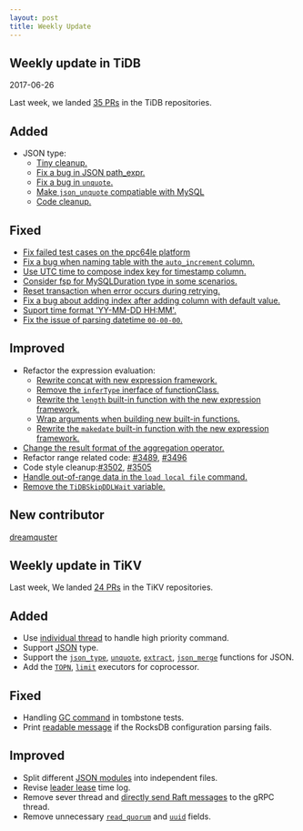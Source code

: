 ```yaml
---
layout: post
title: Weekly Update
---
```

## Weekly update in TiDB
2017-06-26

Last week, we landed [35 PRs](https://github.com/pingcap/tidb/pulls?utf8=%E2%9C%93&q=is%3Apr%20is%3Amerged%20merged%3A2017-06-19..2017-06-25%20) in the TiDB repositories.

## Added
* JSON type:
  - [Tiny cleanup.](https://github.com/pingcap/tidb/pull/3486)
  - [Fix a bug in JSON path_expr.](https://github.com/pingcap/tidb/pull/3504)
  - [Fix a bug in `unquote`.](https://github.com/pingcap/tidb/pull/3507)
  - [Make `json_unquote` compatiable with MySQL](https://github.com/pingcap/tidb/pull/3521)
  - [Code cleanup.](https://github.com/pingcap/tidb/pull/3524)

## Fixed
* [Fix failed test cases on the ppc64le platform](https://github.com/pingcap/tidb/pull/3477)
* [Fix a bug when naming table with the `auto_increment` column.](https://github.com/pingcap/tidb/pull/3494)
* [Use UTC time to compose index key for timestamp column.](https://github.com/pingcap/tidb/pull/3497)
* [Consider fsp for MySQLDuration type in some scenarios.](https://github.com/pingcap/tidb/pull/3499)
* [Reset transaction when error occurs during retrying.](https://github.com/pingcap/tidb/pull/3503)
* [Fix a bug about adding index after adding column with default value.](https://github.com/pingcap/tidb/pull/3510)
* [Suport time format 'YY-MM-DD HH:MM'.](https://github.com/pingcap/tidb/pull/3511)
* [Fix the issue of parsing datetime `00-00-00`.](https://github.com/pingcap/tidb/pull/3536)

## Improved
* Refactor the expression evaluation:
  - [Rewrite concat with new expression framework.](https://github.com/pingcap/tidb/pull/3479)
  - [Remove the `inferType` inerface of functionClass.](https://github.com/pingcap/tidb/pull/3518)
  - [Rewrite the `length` built-in function with the new expression framework.](https://github.com/pingcap/tidb/pull/3519)
  - [Wrap arguments when building new built-in functions.](https://github.com/pingcap/tidb/pull/3520)
  - [Rewrite the `makedate` built-in function with the new expression framework.](https://github.com/pingcap/tidb/pull/3533)
* [Change the result format of the aggregation operator.](https://github.com/pingcap/tidb/pull/3483)
* Refactor range related code: [#3489](https://github.com/pingcap/tidb/pull/3489), [#3496](https://github.com/pingcap/tidb/pull/3496) 
* Code style cleanup:[#3502](https://github.com/pingcap/tidb/pull/3502), [#3505](https://github.com/pingcap/tidb/pull/3505)
* [Handle out-of-range data in the `load local file` command.](https://github.com/pingcap/tidb/pull/3508)
* [Remove the `TiDBSkipDDLWait` variable.](https://github.com/pingcap/tidb/pull/3527)

## New contributor

[dreamquster](https://github.com/dreamquster)


## Weekly update in TiKV

Last week, We landed [24 PRs](https://github.com/search?utf8=%E2%9C%93&q=repo%3Apingcap%2Ftikv+repo%3Apingcap%2Fpd+is%3Apr+is%3Amerged+merged%3A2017-06-18..2017-06-24&type=Issues) in the TiKV repositories.

## Added

* Use [individual thread](https://github.com/pingcap/tikv/pull/1930) to handle high priority command.
* Support [JSON](https://github.com/pingcap/tikv/pull/1932) type.
* Support the [`json_type`](https://github.com/pingcap/tikv/pull/1937), [`unquote`](https://github.com/pingcap/tikv/pull/1948), [`extract`](https://github.com/pingcap/tikv/pull/1949), [`json_merge`](https://github.com/pingcap/tikv/pull/1951) functions for JSON.
* Add the [`TOPN`](https://github.com/pingcap/tikv/pull/1939), [`limit`](https://github.com/pingcap/tikv/pull/1952) executors for coprocessor.

## Fixed

* Handling [GC command](https://github.com/pingcap/tikv/pull/1934) in tombstone tests. 
* Print [readable message](https://github.com/pingcap/tikv/pull/1957) if the RocksDB configuration parsing fails.

## Improved

* Split different [JSON modules](https://github.com/pingcap/tikv/pull/1936) into independent files.
* Revise [leader lease](https://github.com/pingcap/tikv/pull/1945) time log.
* Remove sever thread and [directly send Raft messages](https://github.com/pingcap/tikv/pull/1882) to the gRPC thread.
* Remove unnecessary [`read_quorum`](https://github.com/pingcap/tikv/pull/1947) and [`uuid`](https://github.com/pingcap/tikv/pull/1953) fields.
